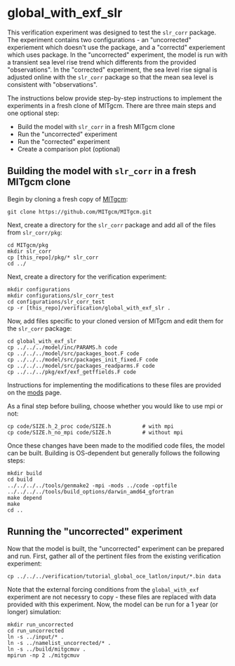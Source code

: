# global_with_exf_slr

This verification experiment was designed to test the `slr_corr` package. The experiment contains two configurations - an "uncorrected" experiement which doesn't use the package, and a "correctd" experiement which uses package. In the "uncorrected" experiment, the model is run with a transient sea level rise trend which differents from the provided "observations". In the "corrected" experiment, the sea level rise signal is adjusted online with the `slr_corr` package so that the mean sea level is consistent with "observations".

The instructions below provide step-by-step instructions to implement the experiments in a fresh clone of MITgcm. There are three main steps and one optional step:
- Build the model with `slr_corr` in a fresh MITgcm clone
- Run the "uncorrected" experiment
- Run the "corrected" experiment
- Create a comparison plot (optional)

## Building the model with `slr_corr` in a fresh MITgcm clone
Begin by cloning a fresh copy of [MITgcm](https://github.com/MITgcm/MITgcm):
```
git clone https://github.com/MITgcm/MITgcm.git
```
Next, create a directory for the `slr_corr` package and add all of the files from `slr_corr/pkg`:
```
cd MITgcm/pkg
mkdir slr_corr
cp [this_repo]/pkg/* slr_corr
cd ../
```
Next, create a directory for the verification experiment:
```
mkdir configurations
mkdir configurations/slr_corr_test
cd configurations/slr_corr_test
cp -r [this_repo]/verification/global_with_exf_slr .
```
Now, add files specific to your cloned version of MITgcm and edit them for the `slr_corr` package:
```
cd global_with_exf_slr
cp ../../../model/inc/PARAMS.h code
cp ../../../model/src/packages_boot.F code
cp ../../../model/src/packages_init_fixed.F code
cp ../../../model/src/packages_readparms.F code
cp ../../../pkg/exf/exf_getffields.F code
```
Instructions for implementing the modifications to these files are provided on the [mods](https://github.com/mhwood/slr_corr/tree/main/mods) page.

As a final step before builing, choose whether you would like to use mpi or not:
```
cp code/SIZE.h_2_proc code/SIZE.h          # with mpi
cp code/SIZE.h_no_mpi code/SIZE.h          # without mpi
```

Once these changes have been made to the modified code files, the model can be built. Building is OS-dependent but generally follows the following steps:
```
mkdir build
cd build
../../../../tools/genmake2 -mpi -mods ../code -optfile ../../../../tools/build_options/darwin_amd64_gfortran
make depend
make
cd ..
```

## Running the "uncorrected" experiment
Now that the model is built, the "uncorrected" experiment can be prepared and run. First, gather all of the pertinent files from the existing verification experiment:
```
cp ../../../verification/tutorial_global_oce_latlon/input/*.bin data
```
Note that the external forcing conditions from the `global_with_exf` experiment are not necessry to copy - these files are replaced with data provided with this experiment. Now, the model can be run for a 1 year (or longer) simulation:
```
mkdir run_uncorrected
cd run_uncorrected
ln -s ../input/* .
ln -s ../namelist_uncorrected/* .
ln -s ../build/mitgcmuv .
mpirun -np 2 ./mitgcmuv
```



